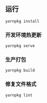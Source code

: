 
## 运行
```
yarnpkg install
```

### 开发环境热更新
```
yarnpkg serve
```

### 生产打包
```
yarnpkg build
```

### 修复文件格式
```
yarnpkg lint
```


